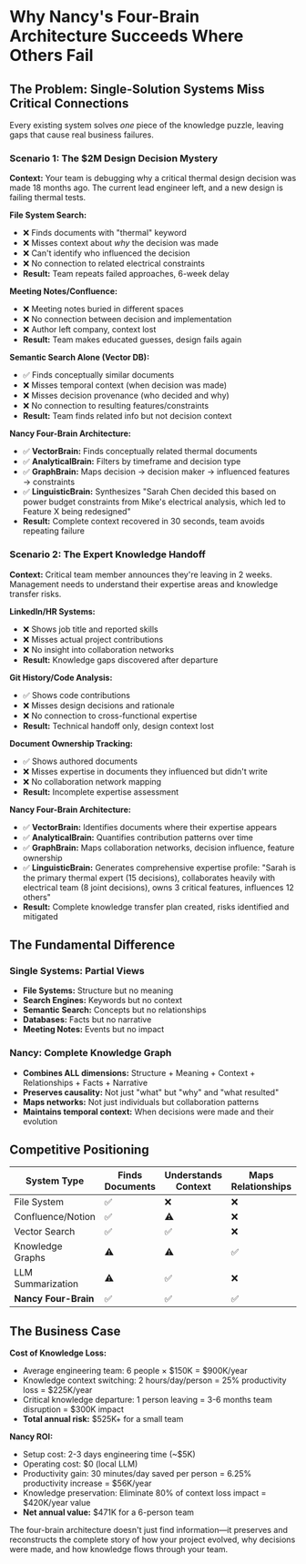 # Why Nancy's Four-Brain Architecture Succeeds Where Others Fail

## The Problem: Single-Solution Systems Miss Critical Connections

Every existing system solves *one* piece of the knowledge puzzle, leaving gaps that cause real business failures.

### Scenario 1: The $2M Design Decision Mystery

**Context:** Your team is debugging why a critical thermal design decision was made 18 months ago. The current lead engineer left, and a new design is failing thermal tests.

**File System Search:** 
- ❌ Finds documents with "thermal" keyword
- ❌ Misses context about *why* the decision was made
- ❌ Can't identify who influenced the decision
- ❌ No connection to related electrical constraints
- **Result:** Team repeats failed approaches, 6-week delay

**Meeting Notes/Confluence:**
- ❌ Meeting notes buried in different spaces
- ❌ No connection between decision and implementation
- ❌ Author left company, context lost
- **Result:** Team makes educated guesses, design fails again

**Semantic Search Alone (Vector DB):**
- ✅ Finds conceptually similar documents
- ❌ Misses temporal context (when decision was made)
- ❌ Misses decision provenance (who decided and why)
- ❌ No connection to resulting features/constraints
- **Result:** Team finds related info but not decision context

**Nancy Four-Brain Architecture:**
- ✅ **VectorBrain:** Finds conceptually related thermal documents
- ✅ **AnalyticalBrain:** Filters by timeframe and decision type
- ✅ **GraphBrain:** Maps decision → decision maker → influenced features → constraints
- ✅ **LinguisticBrain:** Synthesizes "Sarah Chen decided this based on power budget constraints from Mike's electrical analysis, which led to Feature X being redesigned"
- **Result:** Complete context recovered in 30 seconds, team avoids repeating failure

### Scenario 2: The Expert Knowledge Handoff

**Context:** Critical team member announces they're leaving in 2 weeks. Management needs to understand their expertise areas and knowledge transfer risks.

**LinkedIn/HR Systems:**
- ❌ Shows job title and reported skills
- ❌ Misses actual project contributions
- ❌ No insight into collaboration networks
- **Result:** Knowledge gaps discovered after departure

**Git History/Code Analysis:**
- ✅ Shows code contributions
- ❌ Misses design decisions and rationale
- ❌ No connection to cross-functional expertise
- **Result:** Technical handoff only, design context lost

**Document Ownership Tracking:**
- ✅ Shows authored documents
- ❌ Misses expertise in documents they influenced but didn't write
- ❌ No collaboration network mapping
- **Result:** Incomplete expertise assessment

**Nancy Four-Brain Architecture:**
- ✅ **VectorBrain:** Identifies documents where their expertise appears
- ✅ **AnalyticalBrain:** Quantifies contribution patterns over time
- ✅ **GraphBrain:** Maps collaboration networks, decision influence, feature ownership
- ✅ **LinguisticBrain:** Generates comprehensive expertise profile: "Sarah is the primary thermal expert (15 decisions), collaborates heavily with electrical team (8 joint decisions), owns 3 critical features, influences 12 others"
- **Result:** Complete knowledge transfer plan created, risks identified and mitigated

## The Fundamental Difference

### Single Systems: Partial Views
- **File Systems:** Structure but no meaning
- **Search Engines:** Keywords but no context  
- **Semantic Search:** Concepts but no relationships
- **Databases:** Facts but no narrative
- **Meeting Notes:** Events but no impact

### Nancy: Complete Knowledge Graph
- **Combines ALL dimensions:** Structure + Meaning + Context + Relationships + Facts + Narrative
- **Preserves causality:** Not just "what" but "why" and "what resulted"
- **Maps networks:** Not just individuals but collaboration patterns
- **Maintains temporal context:** When decisions were made and their evolution

## Competitive Positioning

| System Type | Finds Documents | Understands Context | Maps Relationships | Preserves Decisions | Zero Cost |
|-------------|-----------------|--------------------|--------------------|-------------------|-----------|
| File System | ✅ | ❌ | ❌ | ❌ | ✅ |
| Confluence/Notion | ✅ | ⚠️ | ❌ | ❌ | ❌ |
| Vector Search | ✅ | ✅ | ❌ | ❌ | ❌ |
| Knowledge Graphs | ⚠️ | ⚠️ | ✅ | ❌ | ❌ |
| LLM Summarization | ⚠️ | ✅ | ❌ | ⚠️ | ❌ |
| **Nancy Four-Brain** | ✅ | ✅ | ✅ | ✅ | ✅ |

## The Business Case

**Cost of Knowledge Loss:**
- Average engineering team: 6 people × $150K = $900K/year
- Knowledge context switching: 2 hours/day/person = 25% productivity loss = $225K/year
- Critical knowledge departure: 1 person leaving = 3-6 months team disruption = $300K impact
- **Total annual risk:** $525K+ for a small team

**Nancy ROI:**
- Setup cost: 2-3 days engineering time (~$5K)
- Operating cost: $0 (local LLM)
- Productivity gain: 30 minutes/day saved per person = 6.25% productivity increase = $56K/year
- Knowledge preservation: Eliminate 80% of context loss impact = $420K/year value
- **Net annual value:** $471K for a 6-person team

The four-brain architecture doesn't just find information—it preserves and reconstructs the complete story of how your project evolved, why decisions were made, and how knowledge flows through your team.